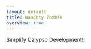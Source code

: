 ```yaml
---
layout: default
title: Naughty Zombie
overview: true
---
```


<section class="intro">
  <div class="grid">
    <div class="unit whole center-on-mobiles">
      <p class="first">Simplify Calypso Development!!</p>
    </div>
  </div>
</section>


